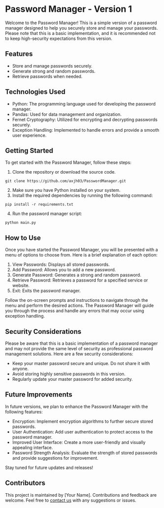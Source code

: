 # Password Manager - Version 1

Welcome to the Password Manager! This is a simple version of a password manager designed to help you securely store and manage your passwords. Please note that this is a basic implementation, and it is recommended not to keep high-security expectations from this version.

## Features
- Store and manage passwords securely.
- Generate strong and random passwords.
- Retrieve passwords when needed.

## Technologies Used
- Python: The programming language used for developing the password manager.
- Pandas: Used for data management and organization.
- Fernet Cryptography: Utilized for encrypting and decrypting passwords securely.
- Exception Handling: Implemented to handle errors and provide a smooth user experience.

## Getting Started
To get started with the Password Manager, follow these steps:

1. Clone the repository or download the source code.
```
git clone https://github.com/axjh03/PasswordManager.git
```
2. Make sure you have Python installed on your system.
3. Install the required dependencies by running the following command:
```
pip install -r requirements.txt
```
4. Run the password manager script:
```
python main.py
```

## How to Use
Once you have started the Password Manager, you will be presented with a menu of options to choose from. Here is a brief explanation of each option:

1. View Passwords: Displays all stored passwords.
2. Add Password: Allows you to add a new password.
3. Generate Password: Generates a strong and random password.
4. Retrieve Password: Retrieves a password for a specified service or website.
5. Exit: Exits the password manager.

Follow the on-screen prompts and instructions to navigate through the menu and perform the desired actions. The Password Manager will guide you through the process and handle any errors that may occur using exception handling.

## Security Considerations
Please be aware that this is a basic implementation of a password manager and may not provide the same level of security as professional password management solutions. Here are a few security considerations:

- Keep your master password secure and unique. Do not share it with anyone.
- Avoid storing highly sensitive passwords in this version.
- Regularly update your master password for added security.

## Future Improvements
In future versions, we plan to enhance the Password Manager with the following features:

- Encryption: Implement encryption algorithms to further secure stored passwords.
- User Authentication: Add user authentication to protect access to the password manager.
- Improved User Interface: Create a more user-friendly and visually appealing interface.
- Password Strength Analysis: Evaluate the strength of stored passwords and provide suggestions for improvement.

Stay tuned for future updates and releases!

## Contributors
This project is maintained by [Your Name]. Contributions and feedback are welcome. Feel free to [contact us](mailto:axjh03@example.com) with any suggestions or issues.


